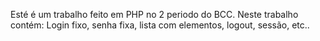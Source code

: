 Esté é um trabalho feito em PHP no 2 periodo do BCC.
Neste trabalho contém: Login fixo, senha fixa, lista com elementos, logout, sessão, etc..